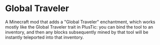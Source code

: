 # Global Traveler

A Minecraft mod that adds a "Global Traveler" enchantment, which works mostly
like the Global Traveler trait in PlusTic: you can bind the tool to an
inventory, and then any blocks subsequently mined by that tool will be
instantly teleported into that inventory.
